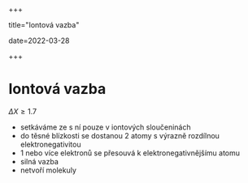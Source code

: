+++

title="Iontová vazba"

date=2022-03-28

+++

# Iontová vazba

$\Delta X \geq 1.7$

- setkáváme ze s ní pouze v iontových sloučeninách
- do těsné blízkosti se dostanou 2 atomy s výrazně rozdílnou elektronegativitou
- 1 nebo více elektronů se přesouvá k elektronegativnějšímu atomu
- silná vazba
- netvoří molekuly
